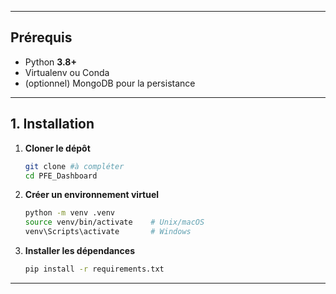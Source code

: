
---

## Prérequis

- Python **3.8+**  
- Virtualenv ou Conda  
- (optionnel) MongoDB pour la persistance  

---

## 1. Installation

1. **Cloner le dépôt**  
    ```bash
    git clone #à compléter
    cd PFE_Dashboard
    ```

2. **Créer un environnement virtuel**  
    ```bash
    python -m venv .venv
    source venv/bin/activate    # Unix/macOS
    venv\Scripts\activate       # Windows
    ```

3. **Installer les dépendances**  
    ```bash
    pip install -r requirements.txt
    ```

---